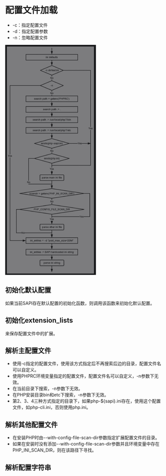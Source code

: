 # 配置文件加载
- -c：指定配置文件
- -d：指定配置参数
- -n：忽略配置文件

![-w291](media/15989818484973/15873470636865.jpg)


## 初始化默认配置
如果当前SAPI存在默认配置的初始化函数，则调用该函数来初始化默认配置。

## 初始化extension_lists
来保存配置文件中的扩展。

## 解析主配置文件
- 使用-c指定的配置文件，使用该方式指定后不再搜索后边的目录，配置文件名可以自定义。
- 使用PHPRC环境变量指定的配置文件，配置文件名可以自定义，-n参数下无效。
- 在当前目录下搜索，-n参数下无效。
- 在PHP安装目录bin和etc下搜索，-n参数下无效。
- 第2、3、4三种方式指定的目录下，如果php-${sapi}.ini存在，使用这个配置文件，如php-cli.ini，否则使用php.ini。

## 解析其他配置文件
- 在安装PHP时由--with-config-file-scan-dir参数指定扩展配置文件的目录。
- 如果在安装时没有添加--with-config-file-scan-dir参数并且环境变量中存在PHP_INI_SCAN_DIR，则在该路径下寻找。


## 解析配置字符串
